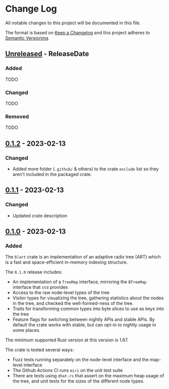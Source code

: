 # Change Log

All notable changes to this project will be documented in this file.

The format is based on [Keep a Changelog](http://keepachangelog.com/)
and this project adheres to [Semantic Versioning](http://semver.org/).

<!-- next-header -->

## [Unreleased] - ReleaseDate

### Added

TODO

### Changed

TODO

### Removed

TODO

## [0.1.2] - 2023-02-13

### Changed
 - Added more folder (`.github/` & others) to the crate `exclude` list so they
   aren't included in the packaged crate.

## [0.1.1] - 2023-02-13

### Changed
 - Updated crate description

## [0.1.0] - 2023-02-13

### Added

The `blart` crate is an implementation of an adaptive radix tree (ART) which is a fast and space-efficient in-memory indexing structure.

The `0.1.0` release includes:
 - An implementation of a `TreeMap` interface, mirroring the `BTreeMap` interface that `std` provides
 - Access to the raw node-level types of the tree
 - Visitor types for visualizing the tree, gathering statistics about the nodes in the tree, and checked the well-formed-ness of the tree.
 - Traits for transforming common types into byte slices to use as keys into the tree
 - Feature flags for switching between nightly APIs and stable APIs. By default the crate works with stable, but can opt-in to nightly usage in some places.

The minimum supported Rust version at this version is 1.67.

The crate is tested several ways:
 - Fuzz tests running separately on the node-level interface and the map-level interface
 - The Github Actions CI runs `miri` on the unit test suite
 - There are tests using `dhat-rs` that assert on the maximum heap usage of the
   tree, and unit tests for the sizes of the different node types.

<!-- next-url -->
[Unreleased]: https://github.com/declanvk/blart/compare/v0.1.2...HEAD
[0.1.2]: https://github.com/declanvk/blart/compare/v0.1.1...v0.1.2
[0.1.1]: https://github.com/declanvk/blart/compare/v0.1.0...v0.1.1
[0.1.0]: https://github.com/declanvk/blart/compare/54af3b8...v0.1.0
